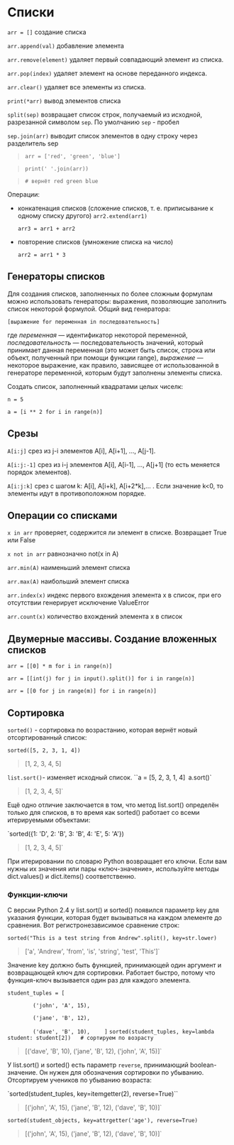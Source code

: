 # Списки

`arr = []` создание списка

`arr.append(val)` добавление элемента

`arr.remove(element)` удаляет первый совпадающий элемент из списка.

`arr.pop(index)` удаляет элемент на основе переданного индекса.

`arr.clear()` удаляет все элементы из списка.

`print(*arr)` вывод элементов списка

`split(sep)` возвращает список строк, получаемый из исходной, разрезанной символом `sep`. По умолчанию `sep` - пробел

`sep.join(arr)` выводит список элементов в одну строку через разделитель sep


> `arr = ['red', 'green', 'blue']`

> `print(' '.join(arr))`

> `# вернёт red green blue`

Операции:

* конкатенация списков (сложение списков, т. е. приписывание к одному списку другого)
  `arr2.extend(arr1)`

  `arr3 = arr1 + arr2` 
* повторение списков (умножение списка на число)
   
  `arr2 = arr1 * 3`

## Генераторы списков

Для создания списков, заполненных по более сложным формулам можно использовать генераторы: выражения, позволяющие заполнить список некоторой формулой. Общий вид генератора:

`[выражение for переменная in последовательность]`

где *переменная* — идентификатор некоторой переменной, *последовательность* — последовательность значений, который принимает данная переменная (это может быть список, строка или объект, полученный при помощи функции range), *выражение* — некоторое выражение, как правило, зависящее от использованной в генераторе переменной, которым будут заполнены элементы списка.

Создать список, заполненный квадратами целых чиселк:

`n = 5`

`a = [i ** 2 for i in range(n)]`

## Срезы

`A[i:j]`  срез из j-i элементов A[i], A[i+1], ..., A[j-1].

`A[i:j:-1]`  срез из i-j элементов A[i], A[i-1], ..., A[j+1] (то есть меняется порядок элементов).

`A[i:j:k]`  срез с шагом k: A[i], A[i+k], A[i+2*k],... . Если значение k<0, то элементы идут в противоположном порядке.

## Операции со списками

`x in arr`	проверяет, содержится ли элемент в списке. Возвращает True или False

`x not in arr`	равнозначно not(x in A)

`arr.min(A)`	наименьший элемент списка

`arr.max(A)`	наибольший элемент списка

`arr.index(x)`	индекс первого вхождения элемента x в список, при его отсутствии генерирует исключение ValueError

`arr.count(x)`	количество вхождений элемента x в список

## Двумерные массивы. Создание вложенных списков

`arr = [[0] * m for i in range(n)]`


`arr = [[int(j) for j in input().split()] for i in range(n)]`


`arr = [[0 for j in range(m)] for i in range(n)]`

## Сортировка

`sorted()` - сортировка по возрастанию, которая вернёт новый отсортированный список:

`sorted([5, 2, 3, 1, 4])`

> [1, 2, 3, 4, 5]

`list.sort()`- изменяет исходный список.
``a = [5, 2, 3, 1, 4]`
 `a.sort()`
>[1, 2, 3, 4, 5]`

Ещё одно отличие заключается в том, что метод list.sort() определён только для списков, в то время как sorted() работает со всеми итерируемыми объектами:

`sorted({1: 'D', 2: 'B', 3: 'B', 4: 'E', 5: 'A'})

>[1, 2, 3, 4, 5]`

При итерировании по словарю Python возвращает его ключи. Если вам нужны их значения или пары «ключ-значение», используйте методы dict.values() и dict.items() соответственно.

### Функции-ключи

С версии Python 2.4 у list.sort() и sorted() появился параметр key для указания функции, которая будет вызываться на каждом элементе до сравнения. Вот регистронезависимое сравнение строк:

`sorted("This is a test string from Andrew".split(), key=str.lower)`

> ['a', 'Andrew', 'from', 'is', 'string', 'test', 'This']`

Значение key должно быть функцией, принимающей один аргумент и возвращающей ключ для сортировки. Работает быстро, потому что функция-ключ вызывается один раз для каждого элемента.

`student_tuples = [`

`        ('john', 'A', 15),`

`        ('jane', 'B', 12),`
        
`        ('dave', 'B', 10),`
`    ]`
`sorted(student_tuples, key=lambda student: student[2])   # сортируем по возрасту`
 
> [('dave', 'B', 10), ('jane', 'B', 12), ('john', 'A', 15)]`

У list.sort() и sorted() есть параметр `reverse`, принимающий boolean-значение. Он нужен для обозначения сортировки по убыванию. Отсортируем учеников по убыванию возраста:

`sorted(student_tuples, key=itemgetter(2), reverse=True)``

> [('john', 'A', 15), ('jane', 'B', 12), ('dave', 'B', 10)]`

`sorted(student_objects, key=attrgetter('age'), reverse=True)`

> [('john', 'A', 15), ('jane', 'B', 12), ('dave', 'B', 10)]`

